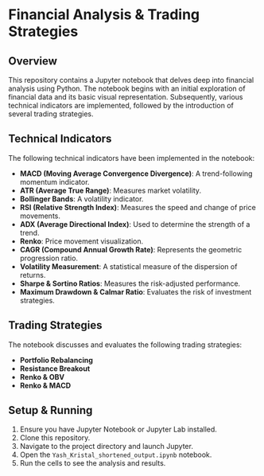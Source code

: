 # Financial Analysis & Trading Strategies

## Overview
This repository contains a Jupyter notebook that delves deep into financial analysis using Python. The notebook begins with an initial exploration of financial data and its basic visual representation. Subsequently, various technical indicators are implemented, followed by the introduction of several trading strategies.

## Technical Indicators
The following technical indicators have been implemented in the notebook:
- **MACD (Moving Average Convergence Divergence)**: A trend-following momentum indicator.
- **ATR (Average True Range)**: Measures market volatility.
- **Bollinger Bands**: A volatility indicator.
- **RSI (Relative Strength Index)**: Measures the speed and change of price movements.
- **ADX (Average Directional Index)**: Used to determine the strength of a trend.
- **Renko**: Price movement visualization.
- **CAGR (Compound Annual Growth Rate)**: Represents the geometric progression ratio.
- **Volatility Measurement**: A statistical measure of the dispersion of returns.
- **Sharpe & Sortino Ratios**: Measures the risk-adjusted performance.
- **Maximum Drawdown & Calmar Ratio**: Evaluates the risk of investment strategies.

## Trading Strategies
The notebook discusses and evaluates the following trading strategies:
- **Portfolio Rebalancing**
- **Resistance Breakout**
- **Renko & OBV**
- **Renko & MACD**

## Setup & Running
1. Ensure you have Jupyter Notebook or Jupyter Lab installed.
2. Clone this repository.
3. Navigate to the project directory and launch Jupyter.
4. Open the `Yash_Kristal_shortened_output.ipynb` notebook.
5. Run the cells to see the analysis and results.
